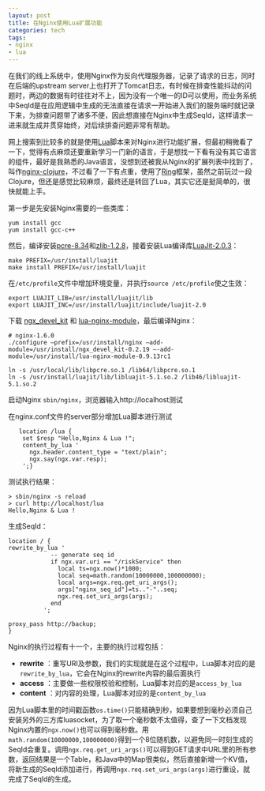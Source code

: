 ```yaml
---
layout: post
title: 在Nginx使用Lua扩展功能
categories: tech
tags: 
- nginx
- lua
---
```


在我们的线上系统中，使用Nginx作为反向代理服务器，记录了请求的日志，同时在后端的upstream server上也打开了Tomcat日志，有时候在排查性能抖动的问题时，两边的数据有时往往对不上，因为没有一个唯一的ID可以使用，而业务系统中SeqId是在应用逻辑中生成的无法直接在请求一开始进入我们的服务端时就记录下来，为排查问题带了诸多不便，因此想直接在Nginx中生成SeqId，这样请求一进来就生成并贯穿始终，对后续排查问题非常有帮助。

网上搜索到比较多的就是使用[Lua](http://www.lua.org/)脚本来对Nginx进行功能扩展，但最初稍微看了一下，觉得有点麻烦还要重新学习一门新的语言，于是想找一下看有没有其它语言的组件，最好是我熟悉的Java语言，没想到还被我从Nginx的扩展列表中找到了，叫作[nginx-clojure](http://nginx-clojure.github.io/)，不过看了一下有点重，使用了[Ring](https://github.com/mmcgrana/ring)框架，虽然之前玩过一段Clojure，但还是感觉比较麻烦，最终还是转回了Lua，其实它还是挺简单的，很快就能上手。

第一步是先安装Nginx需要的一些类库：

```
yum install gcc
yum install gcc-c++
```

然后，编译安装[pcre-8.34](http://sourceforge.net/projects/pcre/files/pcre/8.34/)和[zlib-1.2.8](http://fossies.org/linux/misc/zlib-1.2.8.tar.gz/)，接着安装Lua编译库[LuaJit-2.0.3](http://luajit.org/download.html)：

```
make PREFIX=/usr/install/luajit
make install PREFIX=/usr/install/luajit
```

在`/etc/profile`文件中增加环境变量，并执行`source /etc/profile`使之生效：

```
export LUAJIT_LIB=/usr/install/luajit/lib
export LUAJIT_INC=/usr/install/luajit/include/luajit-2.0
```

下载 [ngx_devel_kit](https://github.com/ildus/nginx_redis/tree/master/ngx_devel_kit-0.2.19) 和 [lua-nginx-module](https://github.com/openresty/lua-nginx-module/tags)，最后编译Nginx：

```
# nginx-1.6.0
./configure —prefix=/usr/install/nginx —add-module=/usr/install/ngx_devel_kit-0.2.19 —-add-module=/usr/install/lua-nginx-module-0.9.13rc1

ln -s /usr/local/lib/libpcre.so.1 /lib64/libpcre.so.1
ln -s /usr/install/luajit/lib/libluajit-5.1.so.2 /lib46/libluajit-5.1.so.2
```

启动Nginx `sbin/nginx`，浏览器输入http://localhost测试

在nginx.conf文件的server部分增加Lua脚本进行测试

```
   location /lua {
    set $resp "Hello,Nginx & Lua !";    
    content_by_lua '        
      ngx.header.content_type = "text/plain";          
      ngx.say(ngx.var.resp);
    ';}
```

测试执行结果：

```
> sbin/nginx -s reload
> curl http://localhost/lua
Hello,Nginx & Lua !

```

生成SeqId：

```
location / {
rewrite_by_lua '
            -- generate seq id
            if ngx.var.uri == "/riskService" then
              local ts=ngx.now()*1000;
              local seq=math.random(10000000,100000000);
              local args=ngx.req.get_uri_args();
              args["nginx_seq_id"]=ts.."-"..seq;
              ngx.req.set_uri_args(args);
            end
          ';
          
proxy_pass http://backup;
}
```

Nginx的执行过程有十一个，主要的执行过程包括：

* **rewrite** ：重写URI及参数，我们的实现就是在这个过程中，Lua脚本对应的是`rewrite_by_lua`，它会在Nginx的rewrite内容的最后面执行
* **access** ：主要做一些权限校验和控制，Lua脚本对应的是`access_by_lua`
* **content** ：对内容的处理，Lua脚本对应的是`content_by_lua`

因为Lua脚本里的时间戳函数`os.time()`只能精确到秒，如果要想到毫秒必须自己安装另外的三方库luasocket，为了取一个毫秒数不太值得，查了一下文档发现Nginx内置的`ngx.now()`也可以得到毫秒数。用`math.random(10000000,100000000)`得到一个8位随机数，以避免同一时刻生成的SeqId会重复。调用`ngx.req.get_uri_args()`可以得到GET请求中URL里的所有参数，返回结果是一个Table，和Java中的Map很类似，然后直接新增一个KV值，将新生成的SeqId添加进行，再调用`ngx.req.set_uri_args(args)`进行重设，就完成了SeqId的生成。